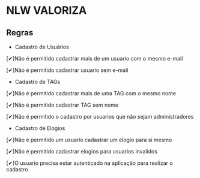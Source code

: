 # NLW VALORIZA

## Regras

- Cadastro de Usuários

[✔]Não é permitido cadastrar mais de um usuario com o mesmo e-mail

[✔]Não é permitido cadastrar usuario sem e-mail

- Cadastro de TAGs

[✔]Não é permitido cadastrar mais de uma TAG com o mesmo nome

[✔]Não é permitido cadastrar TAG sem nome

[✔]Não é permitido o cadastro por usuarios que não sejam administradores

- Cadastro de Elogios

[✔]Não é permitido um usuario cadastrar um elogio para si mesmo

[✔]Não é permitido cadastrar elogios para usuarios invalidos

[✔]O usuario precisa estar autenticado na aplicação para realizar o cadastro